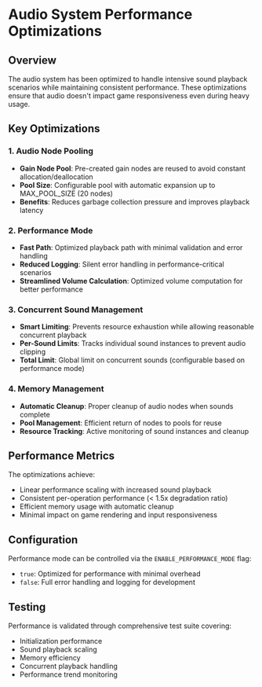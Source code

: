 # Audio System Performance Optimizations

## Overview

The audio system has been optimized to handle intensive sound playback scenarios while maintaining consistent performance. These optimizations ensure that audio doesn't impact game responsiveness even during heavy usage.

## Key Optimizations

### 1. Audio Node Pooling

- **Gain Node Pool**: Pre-created gain nodes are reused to avoid constant allocation/deallocation
- **Pool Size**: Configurable pool with automatic expansion up to MAX_POOL_SIZE (20 nodes)
- **Benefits**: Reduces garbage collection pressure and improves playback latency

### 2. Performance Mode

- **Fast Path**: Optimized playback path with minimal validation and error handling
- **Reduced Logging**: Silent error handling in performance-critical scenarios
- **Streamlined Volume Calculation**: Optimized volume computation for better performance

### 3. Concurrent Sound Management

- **Smart Limiting**: Prevents resource exhaustion while allowing reasonable concurrent playback
- **Per-Sound Limits**: Tracks individual sound instances to prevent audio clipping
- **Total Limit**: Global limit on concurrent sounds (configurable based on performance mode)

### 4. Memory Management

- **Automatic Cleanup**: Proper cleanup of audio nodes when sounds complete
- **Pool Management**: Efficient return of nodes to pools for reuse
- **Resource Tracking**: Active monitoring of sound instances and cleanup

## Performance Metrics

The optimizations achieve:
- Linear performance scaling with increased sound playback
- Consistent per-operation performance (< 1.5x degradation ratio)
- Efficient memory usage with automatic cleanup
- Minimal impact on game rendering and input responsiveness

## Configuration

Performance mode can be controlled via the `ENABLE_PERFORMANCE_MODE` flag:
- `true`: Optimized for performance with minimal overhead
- `false`: Full error handling and logging for development

## Testing

Performance is validated through comprehensive test suite covering:
- Initialization performance
- Sound playback scaling
- Memory efficiency
- Concurrent playback handling
- Performance trend monitoring